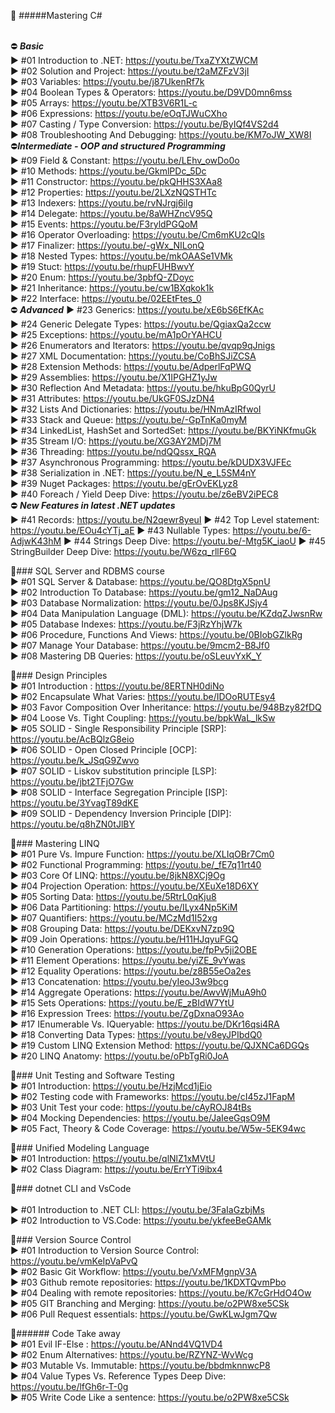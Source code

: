  🔀 #####Mastering C#<br><br>

⛔ ***Basic***<br>
 ► #01 Introduction to .NET: https://youtu.be/TxaZYXtZWCM<br>
 ► #02 Solution and Project: https://youtu.be/t2aMZFzV3jI<br>
 ► #03 Variables: https://youtu.be/j87UkenRf7k<br>
 ► #04 Boolean Types & Operators: https://youtu.be/D9VD0mn6mss<br>
 ► #05 Arrays: https://youtu.be/XTB3V6R1L-c<br>
 ► #06 Expressions: https://youtu.be/eOqTJWuCXho<br>
 ► #07 Casting / Type Conversion: https://youtu.be/ByIQf4VS2d4<br>
 ► #08 Troubleshooting And Debugging: https://youtu.be/KM7oJW_XW8I<br>
⛔***Intermediate - OOP and structured Programming***<br>
 ► #09 Field & Constant: https://youtu.be/LEhv_owDo0o<br>
 ► #10 Methods: https://youtu.be/GkmlPDc_5Dc<br>
 ► #11 Constructor: https://youtu.be/pkQHHS3XAa8<br>
 ► #12 Properties: https://youtu.be/2LXzNQSTHTc<br>
 ► #13 Indexers: https://youtu.be/rvNJrgj6ilg<br>
 ► #14 Delegate: https://youtu.be/8aWHZncV95Q<br>
 ► #15 Events: https://youtu.be/F3ryldPGQoM<br>
 ► #16 Operator Overloading: https://youtu.be/Cm6mKU2cQls<br>
 ► #17 Finalizer: https://youtu.be/-gWx_NILonQ<br>
 ► #18 Nested Types: https://youtu.be/mkOAASe1VMk<br>
 ► #19 Stuct: https://youtu.be/rhupFUHBwvY<br>
 ► #20 Enum: https://youtu.be/3pbfQ-ZDoyc<br>
 ► #21 Inheritance: https://youtu.be/cw1BXqkok1k<br>
 ► #22 Interface: https://youtu.be/02EEtFtes_0<br>
⛔ ***Advanced***
 ► #23 Generics: https://youtu.be/xE6bS6EfKAc<br>
 ► #24 Generic Delegate Types: https://youtu.be/QgiaxQa2ccw<br>
 ► #25 Exceptions: https://youtu.be/mA1pOrYAHCU<br>
 ► #26 Enumerators and Iterators: https://youtu.be/qvqp9qJnigs<br>
 ► #27 XML Documentation: https://youtu.be/CoBhSJiZCSA<br>
 ► #28 Extension Methods: https://youtu.be/AdperlFqPWQ<br>
 ► #29 Assemblies: https://youtu.be/X1IPGHZ1yJw<br>
 ► #30 Reflection And Metadata: https://youtu.be/hkuBpG0QyrU<br>
 ► #31 Attributes: https://youtu.be/UkGF0SJzDN4<br>
 ► #32 Lists And Dictionaries: https://youtu.be/HNmAzIRfwoI<br>
 ► #33 Stack and Queue: https://youtu.be/-GpTnKa0myM<br>
 ► #34 LinkedList, HashSet and SortedSet: https://youtu.be/BKYiNKfmuGk<br>
 ► #35 Stream I/O: https://youtu.be/XG3AY2MDj7M<br>
 ► #36 Threading: https://youtu.be/ndQQssx_RQA<br>
 ► #37 Asynchronous Programming: https://youtu.be/kDUDX3VJFEc<br>
 ► #38 Serialization in .NET: https://youtu.be/N_e_L5SM4nY<br>
 ► #39 Nuget Packages: https://youtu.be/gErOvEKLyz8<br>
 ► #40 Foreach / Yield Deep Dive: https://youtu.be/z6eBV2iPEC8<br>
⛔ ***New Features in latest .NET updates***<br>
 ► #41 Records: https://youtu.be/N2qewr8yeuI
 ► #42 Top Level statement: https://youtu.be/EOu4cYTj_aE
 ► #43 Nullable Types: https://youtu.be/6-AdjwK43hM
 ► #44 Strings Deep Dive: https://youtu.be/-Mtg5K_iaoU
 ► #45 StringBuilder Deep Dive: https://youtu.be/W6zq_rllF6Q

🔀### SQL Server and RDBMS course <br>
 ► #01 SQL Server & Database: https://youtu.be/QO8DtgX5pnU<br>
 ► #02 Introduction To Database: https://youtu.be/gm12_NaDAug<br>
 ► #03 Database Normalization: https://youtu.be/0Jps8KJSjy4<br>
 ► #04 Data Manipulation Language (DML): https://youtu.be/KZdqZJwsnRw<br>
 ► #05 Database Indexes: https://youtu.be/F3jRzYhjW7k<br>
 ► #06 Procedure, Functions And Views: https://youtu.be/0BIobGZlkRg<br>
 ► #07 Manage Your Database: https://youtu.be/9mcm2-B8Jf0<br>
 ► #08 Mastering DB Queries: https://youtu.be/oSLeuvYxK_Y<br>

 
🔀### Design Principles<br>
 ► #01 Introduction : https://youtu.be/8ERTNH0diNo<br>
 ► #02 Encapsulate What Varies: https://youtu.be/IDOoRUTEsy4<br>
 ► #03 Favor Composition Over Inheritance: https://youtu.be/948Bzy82fDQ<br>
 ► #04 Loose Vs. Tight Coupling: https://youtu.be/bpkWaL_lkSw<br>
 ► #05 SOLID - Single Responsibility Principle [SRP]: https://youtu.be/AcBQlzG8eio<br>
 ► #06 SOLID - Open Closed Principle [OCP]: https://youtu.be/k_JSqG9Zwvo<br>
 ► #07 SOLID - Liskov substitution principle [LSP]: https://youtu.be/jbt2TFjO7Gw<br>
 ► #08 SOLID - Interface Segregation Principle [ISP]: https://youtu.be/3YvagT89dKE<br>
 ► #09 SOLID - Dependency Inversion Principle [DIP]: https://youtu.be/q8hZN0tJlBY<br>
 
🔀### Mastering LINQ<br>
  ► #01 Pure Vs. Impure Function: https://youtu.be/XLIqOBr7Cm0<br>
  ► #02 Functional Programming: https://youtu.be/_fE7q11rt40<br>
  ► #03 Core Of LINQ: https://youtu.be/8jkN8XCj9Og<br>
  ► #04 Projection Operation: https://youtu.be/XEuXe18D6XY<br>
  ► #05 Sorting Data: https://youtu.be/5RtrL0qKju8<br>
  ► #06 Data Partitioning: https://youtu.be/ILyx4Np5KiM<br>
  ► #07 Quantifiers: https://youtu.be/MCzMd1I52xg<br>
  ► #08 Grouping Data: https://youtu.be/DEKxvN7zp9Q<br>
  ► #09 Join Operations: https://youtu.be/H11HJqyuFGQ<br>
  ► #10 Generation Operations: https://youtu.be/fpPv5ji2OBE<br>
  ► #11 Element Operations: https://youtu.be/yiZE_9vYwas<br>
  ► #12 Equality Operations: https://youtu.be/z8B55eOa2es<br>
  ► #13 Concatenation: https://youtu.be/yIeoJ3w9bcg<br>
  ► #14 Aggregate Operations: https://youtu.be/AwvWjMuA9h0<br>
  ► #15 Sets Operations: https://youtu.be/E_zBIdW7YtU<br>
  ► #16 Expression Trees: https://youtu.be/ZgDxnaO93Ao<br>
  ► #17 IEnumerable Vs. IQueryable: https://youtu.be/DKr16qsi4RA<br>
  ► #18 Converting Data Types: https://youtu.be/v8eyJPIbdQ0 <br>
  ► #19 Custom LINQ Extension Method: https://youtu.be/QJXNCa6DGQs<br>
  ► #20 LINQ Anatomy: https://youtu.be/oPbTgRi0JoA<br>
  
🔀### Unit Testing and Software Testing<br>
 ► #01 Introduction: https://youtu.be/HzjMcd1jEio<br>
 ► #02 Testing code with Frameworks: https://youtu.be/cI45zJ1FapM<br>
 ► #03 Unit Test your code: https://youtu.be/cAyROJ84tBs<br>
 ► #04 Mocking Dependencies: https://youtu.be/JaIeeGqsO9M<br>
 ► #05 Fact, Theory & Code Coverage:  https://youtu.be/W5w-5EK94wc<br>
 
🔀### Unified Modeling Language<br>
 ► #01 Introduction: https://youtu.be/qlNlZ1xMVtU<br>
 ► #02 Class Diagram: https://youtu.be/ErrYTi9ibx4 <br>
 

🔀### dotnet CLI and VsCode<br><br>
 ► #01 Introduction to .NET CLI: https://youtu.be/3FaIaGzbjMs<br>
 ► #02 Introduction to VS.Code: https://youtu.be/ykfeeBeGAMk
 
🔀### Version Source Control<br>
 ► #01 Introduction to Version Source Control: https://youtu.be/vmKeIpVaPvQ<br>
 ► #02 Basic Git Workflow: https://youtu.be/VxMFMgnpV3A<br>
 ► #03 Github remote repositories: https://youtu.be/1KDXTQvmPbo<br>
 ► #04 Dealing with remote repositories: https://youtu.be/K7cGrHdO4Ow<br>
 ► #05 GIT Branching and Merging: https://youtu.be/o2PW8xe5CSk<br>
 ► #06 Pull Request essentials: https://youtu.be/GwKLwJgm7Qw<br>
 
 🔀###### Code Take away<br>
 ► #01 Evil IF-Else : https://youtu.be/ANnd4VQ1VD4<br>
 ► #02 Enum Alternatives: https://youtu.be/RZYNZ-WvWcg<br>
 ► #03 Mutable Vs. Immutable: https://youtu.be/bbdmknnwcP8<br>
 ► #04 Value Types Vs. Reference Types Deep Dive: https://youtu.be/lfGh6r-T-0g<br>
 ► #05 Write Code Like a sentence: https://youtu.be/o2PW8xe5CSk <br>
